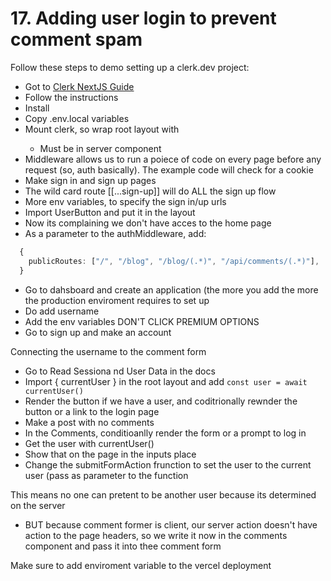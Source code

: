 # 17. Adding user login to prevent comment spam

Follow these steps to demo setting up a clerk.dev project:

- Got to [Clerk NextJS Guide](https://clerk.com/docs/quickstarts/nextjs)
- Follow the instructions
- Install
- Copy .env.local variables
- Mount clerk, so wrap root layout with <ClerkProvider>
  - Must be in server component
- Middleware allows us to run a poiece of code on every page before any request (so, auth basically). The example code will check for a cookie
- Make sign in and sign up pages
- The wild card route [[...sign-up]] will do ALL the sign up flow
- More env variables, to specify the sign in/up urls
- Import UserButton and put it in the layout
- Now its complaining we don't have acces to the home page
- As a parameter to the authMiddleware, add:

```ts
  {
    publicRoutes: ["/", "/blog", "/blog/(.*)", "/api/comments/(.*)"],
  }
```

- Go to dahsboard and create an application (the more you add the more the production enviroment requires to set up
- Do add username
- Add the env variables
  DON'T CLICK PREMIUM OPTIONS
- Go to sign up and make an account

Connecting the username to the comment form

- Go to Read Sessiona nd User Data in the docs
- Import { currentUser } in the root layout and add `const user = await currentUser()`
- Render the button if we have a user, and coditrionally rewnder the button or a link to the login page
- Make a post with no comments
- In the Comments, conditioanlly render the form or a prompt to log in
- Get the user with currentUser()
- Show that on the page in the inputs place
- Change the submitFormAction frunction to set the user to the current user (pass as parameter to the function

This means no one can pretent to be another user because its determined on the server

- BUT because comment former is client, our server action doesn't have action to the page headers, so we write it now in the comments component and pass it into thee comment form

Make sure to add enviroment variable to the vercel deployment
